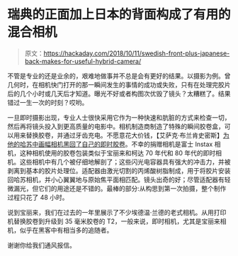 # 瑞典的正面加上日本的背面构成了有用的混合相机

> 原文：<https://hackaday.com/2018/10/11/swedish-front-plus-japanese-back-makes-for-useful-hybrid-camera/>

不管是专业的还是业余的，艰难地做事并不总是会有更好的结果。以摄影为例。曾几何时，在相机快门打开的那一瞬间发生的事情的成功或失败，只有在处理完胶片后的几个小时或几天后才知道。曝光不好或者构图次优毁了镜头？太糟糕了。结果错过一生一次的时刻？哎哟。

一旦即时摄影出现，专业人士很快采用它作为一种快速和肮脏的方式来检查一切，然后再将镜头投入到更高质量的电影中。相机制造商制造了特殊的瞬间胶卷盒，可以用来替换胶卷，并通过牙齿充电。不愿意花大价钱，【艾萨克·布兰肯史密斯】[为他的哈苏中画幅相机黑回了自己的即时胶卷](http://www.isaacblankensmith.com/hasselbladinstax)。不幸的捐赠相机是富士 Instax 相机，这种相机使用的胶卷包装类似于宝丽来和柯达 70 年代和 80 年代的即时相机。这些相机中有几个被仔细地解剖了；这些闪光电容器具有强大的冲击力，并被剥离到基本的胶片处理位。适配器由激光切割的丙烯酸树脂制成，用于将胶片安装回哈苏相机，并小心翼翼地与原始焦平面相匹配。镜头出奇的好；尽管适配器有轻微漏光，但它们的用途还是不错的。最棒的部分:从构思到第一次拍摄，整个制作过程只花了 48 小时。

说到宝丽来，我们在过去的一年里展示了不少埃德温·兰德的老式相机。从用打印机替换胶卷到升级到 35 毫米胶卷的 T2，一般来说，即时相机，尤其是宝丽来相机，似乎在黑客中有相当多的追随者。

谢谢你给我们通风报信。